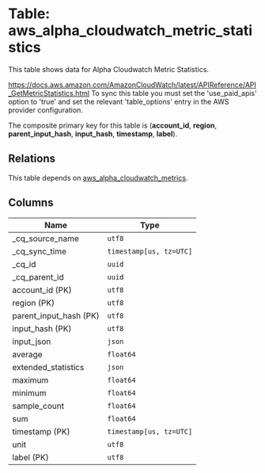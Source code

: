 # Table: aws_alpha_cloudwatch_metric_statistics

This table shows data for Alpha Cloudwatch Metric Statistics.

https://docs.aws.amazon.com/AmazonCloudWatch/latest/APIReference/API_GetMetricStatistics.html
To sync this table you must set the 'use_paid_apis' option to 'true' and set the relevant 'table_options' entry in the AWS provider configuration.

The composite primary key for this table is (**account_id**, **region**, **parent_input_hash**, **input_hash**, **timestamp**, **label**).

## Relations

This table depends on [aws_alpha_cloudwatch_metrics](aws_alpha_cloudwatch_metrics).

## Columns

| Name          | Type          |
| ------------- | ------------- |
|_cq_source_name|`utf8`|
|_cq_sync_time|`timestamp[us, tz=UTC]`|
|_cq_id|`uuid`|
|_cq_parent_id|`uuid`|
|account_id (PK)|`utf8`|
|region (PK)|`utf8`|
|parent_input_hash (PK)|`utf8`|
|input_hash (PK)|`utf8`|
|input_json|`json`|
|average|`float64`|
|extended_statistics|`json`|
|maximum|`float64`|
|minimum|`float64`|
|sample_count|`float64`|
|sum|`float64`|
|timestamp (PK)|`timestamp[us, tz=UTC]`|
|unit|`utf8`|
|label (PK)|`utf8`|